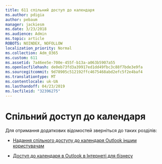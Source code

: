 ```yaml
---
title: 611 спільний доступ до календаря
ms.author: pdigia
author: pebaum
manager: jackiesm
ms.date: 3/23/2018
ms.audience: Admin
ms.topic: article
ROBOTS: NOINDEX, NOFOLLOW
localization_priority: Normal
ms.collection: Adm_O365
ms.custom: 611
ms.assetid: 7a46ee5e-700e-455f-b13a-a063b5907a55
ms.openlocfilehash: de0eb73fd3a39917ed1dd49fbc3c88f7bde3e9fa
ms.sourcegitcommit: 9d78905c512192ffc4675468abd2efc5f2e4baf4
ms.translationtype: MT
ms.contentlocale: uk-UA
ms.lasthandoff: 04/23/2019
ms.locfileid: "32396275"
---
```

# <a name="calendar-sharing"></a>Спільний доступ до календаря

Для отримання додаткових відомостей зверніться до таких розділів:
  
- [Надання спільного доступу до календаря Outlook іншим користувачам](https://support.office.com/article/353ed2c1-3ec5-449d-8c73-6931a0adab88)
    
- [Доступ до календаря в Outlook в Інтернеті для бізнесу](https://support.office.com/article/7ecef8ae-139c-40d9-bae2-a23977ee58d5)
    

